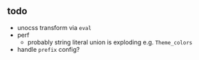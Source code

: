 ## todo

- unocss transform via `eval`
- perf
  - probably string literal union is exploding e.g. `Theme_colors`
- handle `prefix` config?
